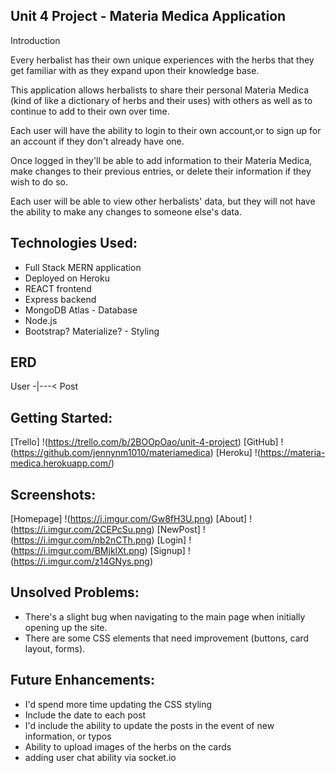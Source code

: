 ## Unit 4 Project - Materia Medica Application

Introduction 

Every herbalist has their own unique experiences with the herbs that they get familiar with as they expand upon their knowledge base. 

This application allows herbalists to share their personal Materia Medica (kind of like a dictionary of herbs and their uses) with others as well as to continue to add to their own over time. 

Each user will have the ability to login to their own account,or to sign up for an account if they don't already have one. 

Once logged in they'll be able to add information to their Materia Medica, make changes to their previous entries, or delete their information if they wish to do so. 

Each user will be able to view other herbalists' data, but they will not have the ability to make any changes to someone else's data. 

## Technologies Used:

* Full Stack MERN application 
* Deployed on Heroku
* REACT frontend
* Express backend
* MongoDB Atlas - Database
* Node.js 
* Bootstrap? Materialize? - Styling

## ERD

User -|---< Post

## Getting Started:

[Trello] !(https://trello.com/b/2BOOpOao/unit-4-project)
[GitHub] !(https://github.com/jennynm1010/materiamedica)
[Heroku] !(https://materia-medica.herokuapp.com/)

## Screenshots: 

[Homepage] !(https://i.imgur.com/Gw8fH3U.png)
[About] !(https://i.imgur.com/2CEPcSu.png)
[NewPost] !(https://i.imgur.com/nb2nCTh.png)
[Login] !(https://i.imgur.com/BMjklXt.png)
[Signup] !(https://i.imgur.com/z14GNys.png)


## Unsolved Problems:

 * There's a slight bug when navigating to the main page when initially opening up the site. 
 * There are some CSS elements that need improvement (buttons, card layout, forms).

## Future Enhancements: 

* I'd spend more time updating the CSS styling
* Include the date to each post
* I'd include the ability to update the posts in the event of new information, or typos 
* Ability to upload images of the herbs on the cards
* adding user chat ability via socket.io